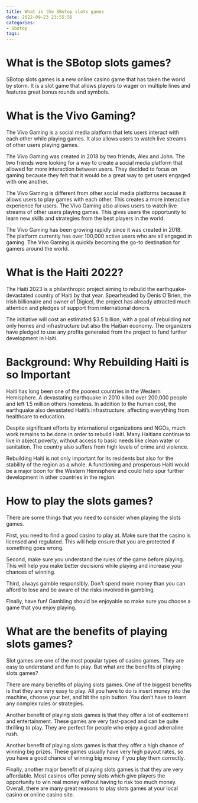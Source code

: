 ```yaml
---
title: What is the SBotop slots games
date: 2022-09-23 23:55:56
categories:
- Sbotop
tags:
---
```



#  What is the SBotop slots games?

SBotop slots games is a new online casino game that has taken the world by storm. It is a slot game that allows players to wager on multiple lines and features great bonus rounds and symbols.

#  What is the Vivo Gaming?

The Vivo Gaming is a social media platform that lets users interact with each other while playing games. It also allows users to watch live streams of other users playing games.

The Vivo Gaming was created in 2018 by two friends, Alex and John. The two friends were looking for a way to create a social media platform that allowed for more interaction between users. They decided to focus on gaming because they felt that it would be a great way to get users engaged with one another.

The Vivo Gaming is different from other social media platforms because it allows users to play games with each other. This creates a more interactive experience for users. The Vivo Gaming also allows users to watch live streams of other users playing games. This gives users the opportunity to learn new skills and strategies from the best players in the world.

The Vivo Gaming has been growing rapidly since it was created in 2018. The platform currently has over 100,000 active users who are all engaged in gaming. The Vivo Gaming is quickly becoming the go-to destination for gamers around the world.

#  What is the Haiti 2022?

The Haiti 2023 is a philanthropic project aiming to rebuild the earthquake-devastated country of Haiti by that year. Spearheaded by Denis O’Brien, the Irish billionaire and owner of Digicel, the project has already attracted much attention and pledges of support from international donors.

The initiative will cost an estimated $3.5 billion, with a goal of rebuilding not only homes and infrastructure but also the Haitian economy. The organizers have pledged to use any profits generated from the project to fund further development in Haiti.

# Background: Why Rebuilding Haiti is so Important

Haiti has long been one of the poorest countries in the Western Hemisphere. A devastating earthquake in 2010 killed over 200,000 people and left 1.5 million others homeless. In addition to the human cost, the earthquake also devastated Haiti’s infrastructure, affecting everything from healthcare to education.

 Despite significant efforts by international organizations and NGOs, much work remains to be done in order to rebuild Haiti. Many Haitians continue to live in abject poverty, without access to basic needs like clean water or sanitation. The country also suffers from high levels of crime and violence.

Rebuilding Haiti is not only important for its residents but also for the stability of the region as a whole. A functioning and prosperous Haiti would be a major boon for the Western Hemisphere and could help spur further development in other countries in the region.

#  How to play the slots games?

There are some things that you need to consider when playing the slots games. 

First, you need to find a good casino to play at. Make sure that the casino is licensed and regulated. This will help ensure that you are protected if something goes wrong.

Second, make sure you understand the rules of the game before playing. This will help you make better decisions while playing and increase your chances of winning.

Third, always gamble responsibly. Don't spend more money than you can afford to lose and be aware of the risks involved in gambling.

Finally, have fun! Gambling should be enjoyable so make sure you choose a game that you enjoy playing.

#  What are the benefits of playing slots games?

Slot games are one of the most popular types of casino games. They are easy to understand and fun to play. But what are the benefits of playing slots games?

There are many benefits of playing slots games. One of the biggest benefits is that they are very easy to play. All you have to do is insert money into the machine, choose your bet, and hit the spin button. You don’t have to learn any complex rules or strategies.

Another benefit of playing slots games is that they offer a lot of excitement and entertainment. These games are very fast-paced and can be quite thrilling to play. They are perfect for people who enjoy a good adrenaline rush.

Another benefit of playing slots games is that they offer a high chance of winning big prizes. These games usually have very high payout rates, so you have a good chance of winning big money if you play them correctly.

Finally, another major benefit of playing slots games is that they are very affordable. Most casinos offer penny slots which give players the opportunity to win real money without having to risk too much money. Overall, there are many great reasons to play slots games at your local casino or online casino site.